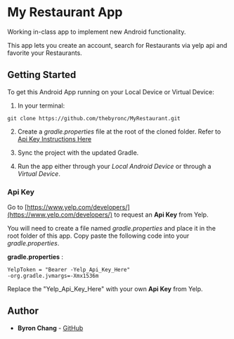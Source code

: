 # My Restaurant App
Working in-class app to implement new Android functionality.

This app lets you create an account, search for Restaurants via yelp api and favorite your Restaurants.

## Getting Started
To get this Android App running on your Local Device or Virtual Device:
1. In your terminal:
```
git clone https://github.com/thebyronc/MyRestaurant.git
```
2. Create a *gradle.properties* file at the root of the cloned folder. Refer to [Api Key Instructions Here](#api-key)

3. Sync the project with the updated Gradle.

4. Run the app either through your *Local Android Device* or through a *Virtual Device*.


### Api Key
Go to [https://www.yelp.com/developers/](https://www.yelp.com/developers/) to request an **Api Key** from Yelp.

You will need to create a file named *gradle.properties* and place it in the root folder of this app. Copy paste the following code into your *gradle.properties*.

**gradle.properties** :
```
YelpToken = "Bearer -Yelp_Api_Key_Here"
-org.gradle.jvmargs=-Xmx1536m
```

Replace the "Yelp_Api_Key_Here" with your own **Api Key** from Yelp.


## Author
- **Byron Chang** - [GitHub](https://github.com/thebyronc/)
